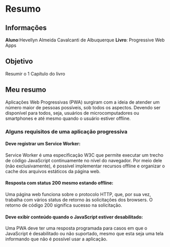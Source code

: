 # Resumo
## Informações 
**Aluno**:Hevellyn Almeida Cavalcanti de Albuquerque
**Livro**: Progressive Web Apps
## Objetivo 
Resumir o 1 Capítulo do livro 
## Meu resumo
Aplicações Web Progressivas (PWA) surgiram com a ideia de atender um número maior de pessoas possíveis, sob todos os aspectos. Devendo ser disponível para todos, seja, usuários de microcomputadores ou smartphones e até mesmo quando o usuário estiver offline.
### Alguns requisitos de uma aplicação progressiva 
#### Deve registrar um Service Worker:
Service Worker é uma especificação W3C que permite executar um trecho de código JavaScript continuamente no nível do navegador. Por meio dele (não exclusivamente), é possível implementar recursos offline e organizar o cache dos arquivos estáticos da página web.
#### Resposta com status 200 mesmo estando offline: 
Uma página web funciona sobre o protocolo HTTP, que, por sua vez, trabalha com vários status de retorno às solicitações dos browsers. O retorno de código 200 significa sucesso na solicitação.
#### Deve exibir conteúdo quando o JavaScript estiver desabilitado: 
Uma PWA deve ter uma resposta programada para casos em que o JavaScript é desabilitado ou não suportado, mesmo que esta seja uma tela informando que não é possível usar a aplicação.
